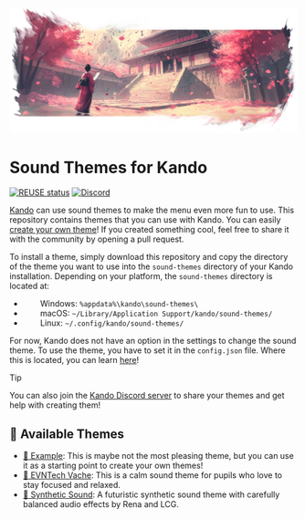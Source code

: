 <!--
SPDX-FileCopyrightText: Simon Schneegans <code@simonschneegans.de>
SPDX-License-Identifier: CC-BY-4.0
-->

<p align="center">
  <img src="banner.png" />
</p>

# Sound Themes for Kando

[![REUSE status](https://api.reuse.software/badge/github.com/kando-menu/sound-themes)](https://api.reuse.software/info/github.com/kando-menu/sound-themes)
[![Discord](https://img.shields.io/discord/1124300911574003732?logo=discord&label=Discord&color=%235865f2)](https://discord.gg/hZwbVSDkhy)

[Kando](https://github.com/kando-menu/kando) can use sound themes to make the menu even more fun to use.
This repository contains themes that you can use with Kando.
You can easily [create your own theme](https://kando.menu/create-sound-themes/)!
If you created something cool, feel free to share it with the community by opening a pull request.

To install a theme, simply download this repository and copy the directory of the theme you want to use into the `sound-themes` directory of your Kando installation.
Depending on your platform, the `sound-themes` directory is located at:

- <img height="14" width="26" src="https://upload.wikimedia.org/wikipedia/commons/c/c4/Windows_logo_-_2021_%28Black%29.svg" /> Windows: `%appdata%\kando\sound-themes\`
- <img height="14" width="26" src="https://cdn.simpleicons.org/apple" /> macOS: `~/Library/Application Support/kando/sound-themes/`
- <img height="14" width="26" src="https://cdn.simpleicons.org/linux/black" /> Linux: `~/.config/kando/sound-themes/`

For now, Kando does not have an option in the settings to change the sound theme.
To use the theme, you have to set it in the `config.json` file.
Where this is located, you can learn [here](https://kando.menu/config-files/)!

> [!TIP]
> You can also join the [Kando Discord server](https://discord.gg/hZwbVSDkhy) to share your themes and get help with creating them!

## 🎵 Available Themes

- [🎉 Example](./themes/example/): This is maybe not the most pleasing theme, but you can use it as a starting point to create your own themes!
- [🎉 EVNTech Vache](./themes/EVNTech-Vache/): This is a calm sound theme for pupils who love to stay focused and relaxed.
- [🎉 Synthetic Sound](./themes/Synthetic%20sound/): A futuristic synthetic sound theme with carefully balanced audio effects by Rena and LCG.
